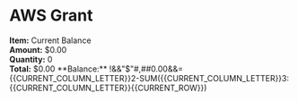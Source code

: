 # AWS Grant

**Item:** Current Balance  
**Amount:** $0.00  
**Quantity:** 0  
**Total:** $0.00  
**Balance:** !&&"$"#,##0.00&&={{CURRENT_COLUMN_LETTER}}2-SUM({{CURRENT_COLUMN_LETTER}}3:{{CURRENT_COLUMN_LETTER}}{{CURRENT_ROW}})

